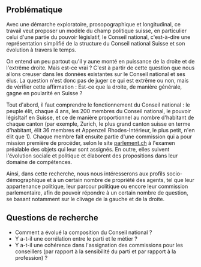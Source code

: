 ## Problématique

Avec une démarche exploratoire, prosopographique et longitudinal, ce travail veut proposer un modèle du champ politique suisse, en particulier celui d'une partie du pouvoir législatif, le Conseil national, c'est-à-dire une représentation simplifié de la structure du Conseil national Suisse et son évolution à travers le temps.

On entend un peu partout qu'il y aune monté en puissance de la droite et de l'extrême droite. Mais est-ce vrai ? C'est à partir de cette question que nous allons creuser dans les données existantes sur le Conseil national et ses élus. La question n'est donc pas de juger ce qui est extrême ou non, mais de vérifier cette affirmation : Est-ce que la droite, de manière générale, gagne en poularité en Suisse ?

Tout d'abord, il faut comprendre le fonctionnement du Conseil national : le peuple élit, chaque 4 ans, les 200 membres du Conseil national, le pouvoir législtaif en Suisse, et ce de manière proportionnel au nombre d'habitant de chaque canton (par exemple, Zurich, le plus grand canton suisse en terme d'habitant, élit 36 membres et Appenzell Rhodes-Intérieur, le plus petit, n'en élit que 1). Chaque membre fait ensuite partie d'une commission qui a pour mission première de procéder, selon le site [parlement.ch](https://www.parlament.ch/fr/organe/commissions) à l'examen préalable des objets qui leur sont assignés. En outre, elles suivent l'évolution sociale et politique et élaborent des propositions dans leur domaine de compétences. 

Ainsi, dans cette recherche, nous nous intéresserons aux profils socio-démographique et à un certain nombre de propriété des agents, tel que leur appartenance politique, leur parcour politique ou encore leur commission parlementaire, afin de pouvoir répondre à un certain nombre de question, se basant notamment sur le clivage de la gauche et de la droite.

## Questions de recherche

- Comment a évolué la composition du Conseil national ?
- Y a-t-il une corrélation entre le parti et le métier ?
- Y a-t-il une cohérence dans l'assignation des commissions pour les conseillers (par rapport à la sensibilité du parti et par rapport à la profession) ?
